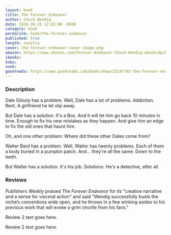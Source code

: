 ```yaml
---
layout: book
title: The Forever Endeavor
author: Chuck Wendig
date: 2016-10-25 12:01:00 -0500
category: book
permalink: book/the-forever-endeavor
published: true
length: novella
cover: the-forever-endeavor-cover-image.png
amazon: https://www.amazon.com/Forever-Endeavor-Chuck-Wendig-ebook/dp/B01LZITXTZ/ref=sr_1_1?ie=UTF8&qid=1484337294&sr=8-1&keywords=the+forever+endeavor
ibooks:
kobo:
nook:
goodreads: https://www.goodreads.com/book/show/32147793-the-forever-endeavor?from_search=true
---
```


### Description

Dale Gilooly has a problem. Well, Dale has a lot of problems. Addiction. Rent. A girlfriend he let slip away.

But Dale has a solution. It's a Box. And it will let him go back 10 minutes in time. Enough to fix his new mistakes as they happen. And give him an edge to fix the old ones that haunt him.

Oh, and one other problem: Where did these other Dales come from?

Walter Bard has a problem. Well, Walter has twenty problems. Each of them a body buried in a pumpkin patch. And... they're all the same. Down to the teeth.

But Walter has a solution. It's his job. Solutions. He's a detective, after all.

### Reviews
_Publishers Weekly_ praised _The Forever Endeavor_ for its "creative narrative and a sense for visceral action" and said "Wendig successfully busts the niche’s conventions wide open, and he throws in a few winking asides to his previous work that will evoke a grim chortle from his fans."

Review 2 text goes here.

Review 2 text goes here.
